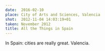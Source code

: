```yaml
---
date:  2016-02-10
place: City of Arts and Sciences, Valencia
shot:  2012-11-04 14:03:19+01
taken: November 2012
title: All the Things in Spain
---
```


In Spain: cities are really great. Valencia.
